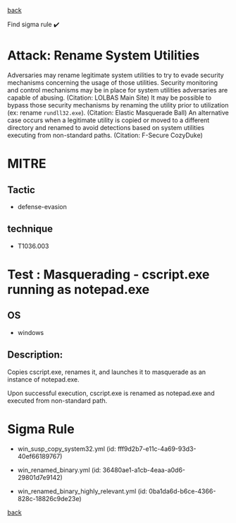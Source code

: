 
[back](../index.md)

Find sigma rule :heavy_check_mark: 

# Attack: Rename System Utilities 

Adversaries may rename legitimate system utilities to try to evade security mechanisms concerning the usage of those utilities. Security monitoring and control mechanisms may be in place for system utilities adversaries are capable of abusing. (Citation: LOLBAS Main Site) It may be possible to bypass those security mechanisms by renaming the utility prior to utilization (ex: rename <code>rundll32.exe</code>). (Citation: Elastic Masquerade Ball) An alternative case occurs when a legitimate utility is copied or moved to a different directory and renamed to avoid detections based on system utilities executing from non-standard paths. (Citation: F-Secure CozyDuke)

# MITRE
## Tactic
  - defense-evasion


## technique
  - T1036.003


# Test : Masquerading - cscript.exe running as notepad.exe
## OS
  - windows


## Description:
Copies cscript.exe, renames it, and launches it to masquerade as an instance of notepad.exe.

Upon successful execution, cscript.exe is renamed as notepad.exe and executed from non-standard path.


# Sigma Rule
 - win_susp_copy_system32.yml (id: fff9d2b7-e11c-4a69-93d3-40ef66189767)

 - win_renamed_binary.yml (id: 36480ae1-a1cb-4eaa-a0d6-29801d7e9142)

 - win_renamed_binary_highly_relevant.yml (id: 0ba1da6d-b6ce-4366-828c-18826c9de23e)



[back](../index.md)
